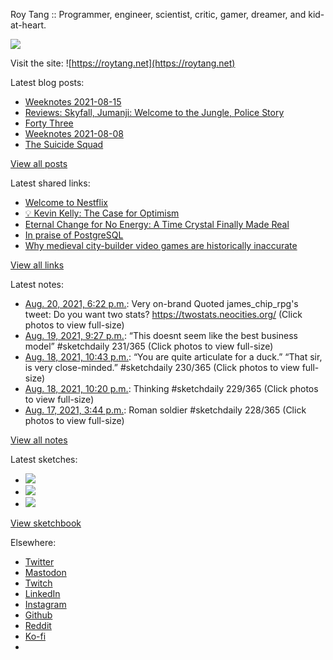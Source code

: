 Roy Tang :: Programmer, engineer, scientist, critic, gamer, dreamer, and kid-at-heart.

![](https://roytang.net/static/img/profile.jpg)

Visit the site: ![https://roytang.net](https://roytang.net)

Latest blog posts:

- [Weeknotes 2021-08-15](https://roytang.net/2021/08/weeknotes-2021-08-15/)
- [Reviews: Skyfall, Jumanji: Welcome to the Jungle, Police Story](https://roytang.net/2021/08/skyfall-jumanji-police-story/)
- [Forty Three](https://roytang.net/2021/08/forty-three/)
- [Weeknotes 2021-08-08](https://roytang.net/2021/08/weeknotes-2021-08-08/)
- [The Suicide Squad](https://roytang.net/2021/08/the-suicide-squad/)

[View all posts](https://roytang.net/blog)

Latest shared links:

- [Welcome to Nestflix](https://roytang.net/2021/08/welcome-to-nestflix/)
- [💡 Kevin Kelly: The Case for Optimism](https://roytang.net/2021/08/kevin-kelly-the-case-for-optimism/)
- [Eternal Change for No Energy: A Time Crystal Finally Made Real](https://roytang.net/2021/08/eternal-change-for-no-energy-a-time-crystal-finally-made-real/)
- [In praise of PostgreSQL](https://roytang.net/2021/08/in-praise-of-postgresql/)
- [Why medieval city-builder video games are historically inaccurate](https://roytang.net/2021/08/why-medieval-city-builder-video-games-are-historically-inaccurate/)

[View all links](https://roytang.net/links)

Latest notes:

- [Aug. 20, 2021, 6:22 p.m.](https://roytang.net/2021/08/1428663635035910147/): Very on-brand Quoted james_chip_rpg&#x27;s tweet: Do you want two stats? https://twostats.neocities.org/ (Click photos to view full-size)
- [Aug. 19, 2021, 9:27 p.m.](https://roytang.net/2021/08/1428347956315320320/): “This doesnt seem like the best business model” #sketchdaily 231/365 (Click photos to view full-size)
- [Aug. 18, 2021, 10:43 p.m.](https://roytang.net/2021/08/1428004523549728770/): “You are quite articulate for a duck.” “That sir, is very close-minded.” #sketchdaily 230/365 (Click photos to view full-size)
- [Aug. 18, 2021, 10:20 p.m.](https://roytang.net/2021/08/1427998834391543817/): Thinking #sketchdaily 229/365 (Click photos to view full-size)
- [Aug. 17, 2021, 3:44 p.m.](https://roytang.net/2021/08/1427536918812585987/): Roman soldier #sketchdaily 228/365 (Click photos to view full-size)

[View all notes](https://roytang.net/notes)

Latest sketches:


- ![](https://roytang.net/media/cache/00/4e/004eda6fefaf21553e9ad70ff195ea71.jpg)
- ![](https://roytang.net/media/cache/9c/9f/9c9f79d4413fc0f95129e44f7c846691.jpg)
- ![](https://roytang.net/media/cache/9f/b9/9fb931b90b6e8d17a53ca483689321d9.jpg)

[View sketchbook](https://roytang.net/albums/sketchbook)


Elsewhere:

- [Twitter](https://twitter.com/roytang)
- [Mastodon](https://mastodon.technology/@roytang)
- [Twitch](https://twitch.tv/twitchyroy)
- [LinkedIn](https://www.linkedin.com/in/roytang)
- [Instagram](https://instagram.com/roytang0400)
- [Github](https://github.com/roytang)
- [Reddit](https://reddit.com/u/hungryroy)
- [Ko-fi](https://ko-fi.com/roytang)
- [](mailto:hello@roytang.net)